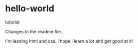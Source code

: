 # hello-world
tutorial

Changes to the readme file.

I'm leaning html and css. I hope i learn a lot and get good at it!
